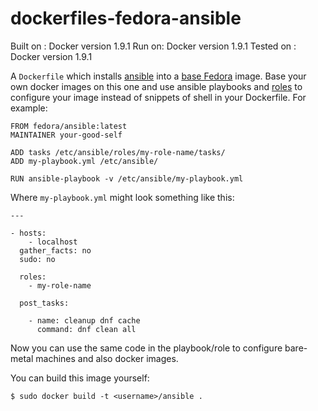 dockerfiles-fedora-ansible
==========================


Built on : Docker version 1.9.1
Run on: Docker version 1.9.1
Tested on : Docker version 1.9.1

A `Dockerfile` which installs [ansible](http://www.ansible.com/docker) into
a [base Fedora](https://registry.hub.docker.com/_/fedora/) image. Base your own
docker images on this one and use ansible playbooks and
[roles](https://galaxy.ansible.com/explore#/) to configure your image instead of
snippets of shell in your Dockerfile. For example:

    FROM fedora/ansible:latest
    MAINTAINER your-good-self

    ADD tasks /etc/ansible/roles/my-role-name/tasks/
    ADD my-playbook.yml /etc/ansible/

    RUN ansible-playbook -v /etc/ansible/my-playbook.yml

Where `my-playbook.yml` might look something like this:

    ---

    - hosts:
        - localhost
      gather_facts: no
      sudo: no

      roles:
        - my-role-name

      post_tasks:

        - name: cleanup dnf cache
          command: dnf clean all

Now you can use the same code in the playbook/role to configure bare-metal
machines and also docker images.

You can build this image yourself:

    $ sudo docker build -t <username>/ansible .
